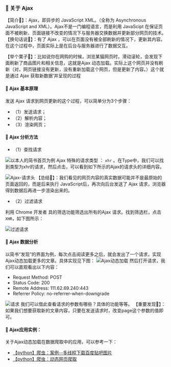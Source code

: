 ### 📖  关于 Ajax
【简介💬】：Ajax，即异步的 JavaScript XML。（全称为 Asynchronous JavaScript and XML）。Ajax不是一门编程语言，而是利用 JavaScipt 在保证页面不被刷新、页面链接不改变的情况下与服务器交换数据并更新部分网页的技术。<br>
【换句话说💬】：有了 Ajax ，可以在页面没有被全部刷新的情况下，更新其内容。在这个过程中，页面实际上是在后台与服务器进行了数据交互。<br>

【举个栗子💬】：比如说你在网购的时候，浏览某猫网页时，滑动滚轮，会发现下面刷新了商品图片和相关信息，这就是Ajax 动态加载。实际上这个网页并没有刷新（对，网页链接没有更新，没有重新加载这个网页，但是更新了内容。）这个就是通过 Ajax 获取新数据’并呈现的过程

#### 📖 Ajax 基本原理
发送 Ajax 请求到网页更新的这个过程，可以简单分为3个步骤：
- （1）发送请求；
- （2）解析内容；
- （3）渲染网页；
#### 📖 Ajax 分析方法

- （1）查找请求

![以本人的简书首页为例](https://upload-images.jianshu.io/upload_images/17476267-5a6eac754bd10922.png?imageMogr2/auto-orient/strip%7CimageView2/2/w/1240)
Ajax 特殊的请求类型 ： `xhr` 。在Type中，我们可以找到类型为xhr的请求，然后点击，可以看到如下所示的Ajax的请求头的详细内容。

![Ajax-请求头](https://upload-images.jianshu.io/upload_images/17476267-f9bd04a44b6d8bd8.png?imageMogr2/auto-orient/strip%7CimageView2/2/w/1240)
【总结💬】：我们看见的网页内容的真实数据可能并不是最原始的页面返回的，而是后来执行 JavaScript后，再次向后台发送了 Ajax 请求，浏览器得到数据后再进一步渲染出来的。

- （2）过滤请求

利用 Chrome 开发者 具的筛选功能筛选出所有的Ajax 请求。找到筛选栏，点击`XHR`，如下图所示：

![过滤请求](https://upload-images.jianshu.io/upload_images/17476267-563aebef431bd4bc.png?imageMogr2/auto-orient/strip%7CimageView2/2/w/1240)

#### 📖 Ajax 数据分析
以简书“发现”的界面为例，每次点击阅读更多之后，就会发出了一个请求，实现Ajax动态加载更多的文章。具体实现见下图：
![Ajax动态加载](https://upload-images.jianshu.io/upload_images/17476267-8bb62065c42a20ad.png?imageMogr2/auto-orient/strip%7CimageView2/2/w/1240)
然后打开请求，我们可以直观看出以下内容：
- Request Method: POST
- Status Code: 200 
- Remote Address: 111.62.69.240:443
- Referrer Policy: no-referrer-when-downgrade

![请求](https://upload-images.jianshu.io/upload_images/17476267-c537eb170d912eb3.png?imageMogr2/auto-orient/strip%7CimageView2/2/w/1240)
我们可以借此查看请求的参数有哪些？具体的功能等等。
【重要发现💬】：如果我们想要获取新的文章内容，只要在发送请求时，改变page这个参数的值即可。
#### 📖  Ajax应用实例：
关于Ajax动态加载在数据爬取中的应用，可以参考一下：
- [【python】爬虫：案例--多线程下载百度贴吧图片](https://www.jianshu.com/p/ad225af44e6b)
- [【python】爬虫：动态网页爬取](https://www.jianshu.com/p/041903e269dc)



























